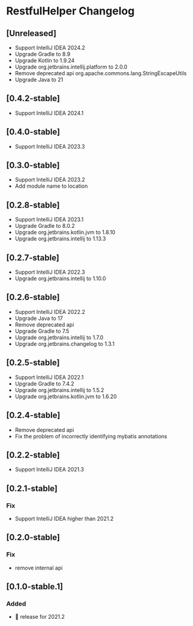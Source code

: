 <!-- Keep a Changelog guide -> https://keepachangelog.com -->

# RestfulHelper Changelog

## [Unreleased]
- Support IntelliJ IDEA 2024.2
- Upgrade Gradle to 8.9
- Upgrade Kotlin to 1.9.24
- Upgrade org.jetbrains.intellij.platform to 2.0.0
- Remove deprecated api org.apache.commons.lang.StringEscapeUtils
- Upgrade Java to 21

## [0.4.2-stable]
- Support IntelliJ IDEA 2024.1

## [0.4.0-stable]
- Support IntelliJ IDEA 2023.3

## [0.3.0-stable]
- Support IntelliJ IDEA 2023.2
- Add module name to location

## [0.2.8-stable]
- Support IntelliJ IDEA 2023.1
- Upgrade Gradle to 8.0.2
- Upgrade org.jetbrains.kotlin.jvm to 1.8.10
- Upgrade org.jetbrains.intellij to 1.13.3

## [0.2.7-stable]
- Support IntelliJ IDEA 2022.3
- Upgrade org.jetbrains.intellij to 1.10.0

## [0.2.6-stable]
- Support IntelliJ IDEA 2022.2
- Upgrade Java to 17
- Remove deprecated api
- Upgrade Gradle to 7.5
- Upgrade org.jetbrains.intellij to 1.7.0
- Upgrade org.jetbrains.changelog to 1.3.1

## [0.2.5-stable]
- Support IntelliJ IDEA 2022.1
- Upgrade Gradle to 7.4.2
- Upgrade org.jetbrains.intellij to 1.5.2
- Upgrade org.jetbrains.kotlin.jvm to 1.6.20

## [0.2.4-stable]
- Remove deprecated api
- Fix the problem of incorrectly identifying mybatis annotations

## [0.2.2-stable]
- Support IntelliJ IDEA 2021.3

## [0.2.1-stable]
### Fix
- Support IntelliJ IDEA higher than 2021.2

## [0.2.0-stable]
### Fix
- remove internal api

## [0.1.0-stable.1]
### Added
- 🎉 release for 2021.2